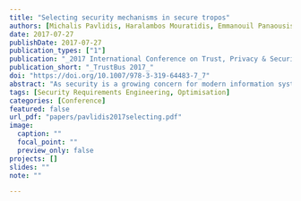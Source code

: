 ```yaml
---
title: "Selecting security mechanisms in secure tropos"
authors: [Michalis Pavlidis, Haralambos Mouratidis, Emmanouil Panaousis, Nikolaos Argyropoulos]
date: 2017-07-27
publishDate: 2017-07-27
publication_types: ["1"]
publication: "_2017 International Conference on Trust, Privacy & Security in Digital Business_"
publication_short: "_TrustBus 2017_"
doi: "https://doi.org/10.1007/978-3-319-64483-7_7"
abstract: "As security is a growing concern for modern information systems, Security Requirements Engineering has been developed as a very active area of research. A large body of work deals with elicitation, modelling, analysis, and reasoning about security requirements. However, there is little evidence of efforts to align security requirements with security mechanisms. This paper extends the Secure Tropos methodology to enable a clear alignment, between security requirements and security mechanisms, and a reasoning technique to optimise the selection of security mechanisms based on these security requirements and a set of other factors. The extending Secure Tropos supports modelling and analysis of security mechanisms; defines mathematically relevant modelling concepts to support a formal analysis; and defines and solves an optimisation problem to derive optimal sets of security mechanisms. We demonstrate the applicability of our work with the aid of a case study from the health care domain."
tags: [Security Requirements Engineering, Optimisation]
categories: [Conference]
featured: false
url_pdf: "papers/pavlidis2017selecting.pdf"
image:
  caption: ""
  focal_point: ""
  preview_only: false
projects: []
slides: ""
note: ""

---
```

